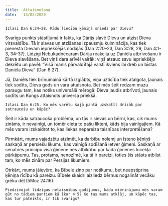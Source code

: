 ```yaml
---
title:  Attaisnošana
date:   13/02/2020
---
```


`Izlasi Dan 6:24–28. Kādu liecību ķēniņš sniedz par Dievu?`

Svarīgs punkts stāstījumā ir fakts, ka Dārijs slavē Dievu un atzīst Dieva virsvaldību. Tā ir slavas un atzīšanas izpausmju kulminācija, kas tiek pienesta Dievam iepriekšējās nodaļās (Dan 2:20–23, Dan 3:28, 29, Dan 4:1-3, 34-37). Līdzīgi Nebukadnēcaram Dārija reakcija uz Daniēla atbrīvošanu ir Dieva slavēšana. Bet viņš dara arīvēl vairāk: viņš atsauc savu iepriekšējo dekrētu un pavēl: “Visā manis pārvaldītajā valstī ikviens lai dreb un bīstas Daniēla Dieva” (Dan 6:27).

Jā, Daniēls tiek brīnumainā kārtā izglābts, viņa uzticība tiek atalgota, ļaunais tiek sodīts, Dieva gods un vara attaisnota. Bet mēs šeit redzam mazu paraugu tam, kas notiks universālā mērogā: Dieva ļaudis atbrīvoti, ļaunais sodīts un Kungs attaisnots universa priekšā.

`Izlasi Dan 6:25. Ko mēs varētu šajā pantā uzskatīt drīzāk par satraucošu un kāpēc?`

Šeit ir kāda satraucoša problēma, un tās ir sievas un bērni, kas, cik mums zināms, ir nevainīgi, un tomēr cieta to pašu likteni, kāds bija vainīgajiem. Kā mēs varam izskaidrot to, kas liekas nepareiza taisnības interpretēšana?

Pirmkārt, mums vajadzētu atzīmēt, ka darbību nolemj un īsteno ķēniņš saskaņā ar persiešu likumu, kas vainīgā sodīšanā ietver ģimeni. Saskaņā ar senatnes principu visa ģimene nes atbildību par kāda ģimenes locekļa pārkāpumu. Tas, protams, nenozīmē, ka tā ir pareizi, toties šis stāsts atbilst tam, ko mēs zinām par Persijas likumiem.

Otrkārt, mums jāievēro, ka Bībele ziņo par notikumu, bet neapstiprina ķēniņa rīcību kā pareizu. Bībele skaidri aizliedz bērnus nogalināt vecāku grēku dēļ (5Moz 24:16).

`Piedzīvojot līdzīgus netaisnības gadījumus, kādu mierinājumu mēs varam gūt no tādiem pantiem kā īkor 4:5? Ko tas mums atklāj, un kāpēc tas, kas tur pateikts, ir tik svarīgs?`